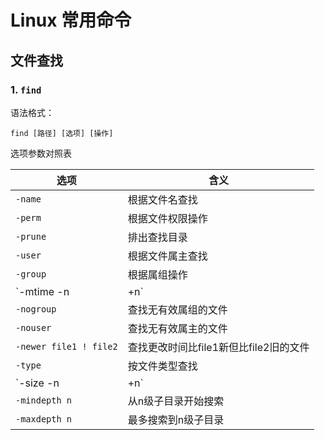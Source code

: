# Linux 常用命令

## 文件查找

### 1. `find`

语法格式：

`find [路径] [选项] [操作]`

选项参数对照表

| 选项           | 含义                 |
| -------------- | -------------------- |
| `-name`        | 根据文件名查找       |
| `-perm`        | 根据文件权限操作     |
| `-prune`       | 排出查找目录         |
| `-user`        | 根据文件属主查找     |
| `-group`       | 根据属组操作         |
| `-mtime -n|+n` | 根据文件更改时间查找 |
| `-nogroup` | 查找无有效属组的文件 |
| `-nouser` | 查找无有效属主的文件 |
| `-newer file1 ! file2` | 查找更改时间比file1新但比file2旧的文件 |
| `-type` | 按文件类型查找 |
| `-size -n|+n` | 按文件大小查找 |
| `-mindepth n` | 从n级子目录开始搜索 |
| `-maxdepth n` | 最多搜索到n级子目录 |

